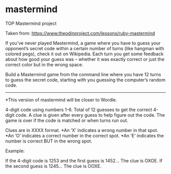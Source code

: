 # mastermind
TOP Mastermind project

Taken from:
https://www.theodinproject.com/lessons/ruby-mastermind

If you’ve never played Mastermind, a game where you have to guess your opponent’s secret code within a certain number of turns (like hangman with colored pegs), 
check it out on Wikipedia. Each turn you get some feedback about how good your 
guess was – whether it was exactly correct or just the correct color but in the wrong space.

Build a Mastermind game from the command line where you have 12 turns to guess 
the secret code, starting with you guessing the computer’s random code.

******

*This version of mastermind will be closer to Wordle.

4-digit code using numbers 1-6.
Total of 12 guesses to get the correct 4-digit code.
A clue is given after every guess to help figure out the code.
The game is over if the code is matched or when turns run out.

Clues are in XXXX format.
	*An ‘X’ indicates a wrong number in that spot.
	*An ‘O’ indicates a correct number in the correct spot.
	*An ‘E’ indicates the number is correct BUT in the wrong spot.

Example:

If the 4-digit code is 1253 and the first guess is 1452…
The clue is OXOE.
If the second guess is 1245…
The clue is OOXE.